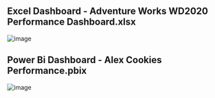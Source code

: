 ## Excel Dashboard - Adventure Works WD2020 Performance Dashboard.xlsx
![image](https://github.com/user-attachments/assets/6c89581c-334d-4e20-b50d-97e4943af3f6)
## Power Bi Dashboard - Alex Cookies Performance.pbix
![image](https://github.com/user-attachments/assets/17dd044a-1b68-4f0b-b190-0ed6df9b10a8)
